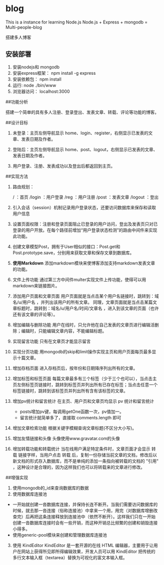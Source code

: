 # blog
This is a instance for learning Node.js
Node.js + Express + mongodb = Multi-people-blog

搭建多人博客

## 安装部署
1. 安装nodejs和 mongodb
2. 安装express框架： npm install -g express
3. 安装依赖包： npm install
4. 运行: node ./bin/www
5. 浏览器访问： localhost:3000

##功能分析

搭建一个简单的具有多人注册、登录登出、发表文章、转载、评论等功能的博客。

##设计目标

1. 未登录：主页左侧导航显示 home、login、register，右侧显示已发表的文章、发表日期及作者。

2. 登陆后：主页左侧导航显示 home、post、logout，右侧显示已发表的文章、发表日期及作者。

3. 用户登录、注册、发表成功以及登出后都返回到主页。

##实现方法
1. 路由规划：

	/ ：首页
	/login ：用户登录
	/reg ：用户注册
	/post ：发表文章
	/logout ：登出

2. 引入会话（session）机制记录用户登录状态，还要访问数据库来保存和读取用户信息

3. 设置页面权限：注册和登录页面阻止已登录的用户访问，登出及发表页只对已登录的用户开放。在每个路径前增加“用户登录状态检测”的路由中间件来实现此功能。

4. 创建文章模型Post，拥有于User相似的接口：Post.get和	Post.prototype.save，分别用来获取文章和保存文章到数据库。

5. **使用Markdown**
添加markdown模块来使博客添加支持markdown发表文章的功能。

6. 文件上传功能
通过第三方中间件multer实现文件上传功能，使得可以用markdown来链接图片。

7. 添加用户页面和文章页面
用户页面就是当点击某个用户名链接时，跳转到：域名/u/用户名 ，并列出该用户的所有文章。 同理，文章页面就是当点击某篇文章标题时，跳转到：域名/u/用户名/时间/文章名 ，进入到该文章的页面（也许还有该文章的评论等）。

8.  增加编辑与删除功能
用户在线时，只允许他在自己发表的文章页进行编辑活删除；编辑时，只能编辑文章内容，不能编辑标题。

9. 实现留言功能
只有在文章页才能显示留言

10. 实现分页功能
用mongodb的skip和limit操作实现主页和用户页面每页最多显示十篇文章。

11. 增加存档页面
进入存档页后，按年份和日期降序列出所有的文章。

12. 增加标签和标签页面
每篇文章最多有三个标签（少于三个也可以），当点击主页左侧标签页链接时，跳转到标签页并列出所有已存在标签；当点击任意一个标签链接时，跳转到该标签页并列出所有含有该标签的文章。

13. 增加pv统计和留言统计
在主页、用户页和文章页均显示 pv 统计和留言统计
	- posts增加pv键，每调用getOne函数一次，pv值加一。
	- 留言统计就简单多了，直接取 comments.length 即可

14. 增加文章检索功能
根据关键字模糊查询文章标题(不区分大小写)。

15. 增加友情链接和头像
头像使用www.gravatar.com的头像

16. 增加转载功能和转载统计
当在线用户满足特定条件时，文章页面才会显示 转载 链接字样，当用户点击 转载 后，复制一份存储当前文章的文档，修改后以新文档的形式存入数据库，而不是单纯的添加一条指向被转载的文档的 "引用" ，这种设计是合理的，因为这样我们也可以将转载来的文章进行修改。

##增强实现
1. 使用mongodb的_id来查询数据库的数据
2. 使用数据库连接池
- 一开始就创建一沓数据库连接，并保持长连不断开。当我们需要访问数据库的时候，就去那一沓连接（俗称连接池）中拿来一个用，用完（对数据库增删改查完）后再把这条连接释放到连接池中（依然不断开）。这样我们只在一开始创建一沓数据库连接时会有一些开销，而这种开销总比频繁的创建和销毁连接小得多。
- 使用generic-pool模块来创建和管理数据库连接池

3. 使用 KindEditor
KindEditor 是一套开源的在线 HTML 编辑器，主要用于让用户在网站上获得所见即所得编辑效果，开发人员可以用 KindEditor 把传统的多行文本输入框（textarea）替换为可视化的富文本输入框。
